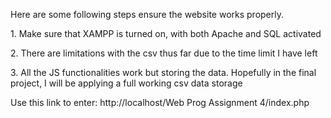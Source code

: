 Here are some following steps ensure the website works properly.

1\. Make sure that XAMPP is turned on, with both Apache and SQL
activated

2\. There are limitations with the csv thus far due to the time limit I
have left

3\. All the JS functionalities work but storing the data. Hopefully in
the final project, I will be applying a full working csv data storage

Use this link to enter: http://localhost/Web Prog Assignment 4/index.php